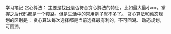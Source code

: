 学习笔记
贪心算法：
主要是找出是否符合贪心算法的特征，比如最大最小==。掌握之后代码都是一个套路。但是生活中的常用例子就不多了。
贪心算法和动态规划的区别是：
    贪心算法每次选择都是当前选择最有利的，不可回溯。
    动态规划，可回溯。